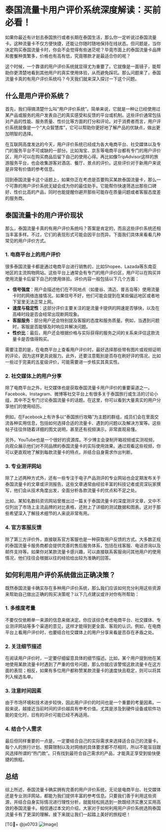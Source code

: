 # 泰国流量卡用户评价系统深度解读：买前必看！

如果你最近有计划去泰国旅行或者长期在泰国生活，那么你一定听说过泰国流量卡。这种流量卡不仅方便快捷，还能让你随时随地保持在线状态。但问题是，当你决定购买泰国流量卡时，你会不会觉得有些迷茫呢？毕竟市面上的泰国流量卡品牌和套餐种类繁多，价格也有高有低，究竟哪款才是最适合你的呢？

这个时候，一个靠谱的用户评价系统就显得尤为重要了。它就像是一面镜子，能帮助你更清楚地看到其他用户的真实使用体验，从而避免踩坑。那么问题来了，泰国流量卡真的有用户评价系统吗？今天我们就来深入探讨一下这个问题。

## 什么是用户评价系统？

首先，我们得搞清楚什么叫“用户评价系统”。简单来说，它就是一种让已经使用过某产品或服务的用户发表自己的真实感受和反馈的平台或机制。这些评价通常包括对产品的性能、服务质量、性价比等方面的打分和评论。对于消费者而言，用户评价系统就像是一个“大众智慧库”，它可以帮助你更好地了解产品的优缺点，做出更加明智的选择。

在互联网高度发达的今天，用户评价系统已经成为各大电商平台、社交媒体以及专门的服务平台不可或缺的一部分。比如淘宝、京东等电商平台都有专门的用户评价区，用户可以在购买商品后留下自己的使用心得。再比如像TripAdvisor这样的旅游服务平台，也会收集游客对酒店、餐厅、景点的评价。这些评价对于新用户来说是非常有价值的参考信息。

回到泰国流量卡这个话题上，如果你正在考虑是否要购买某款泰国流量卡，那么一个可靠的用户评价系统无疑会成为你的最佳助手。它能帮你快速筛选出那些口碑好、性价比高的产品，同时也能提醒你避开那些可能存在质量问题或者客服态度差的服务商。

## 泰国流量卡的用户评价现状

那么，泰国流量卡真的有用户评价系统吗？答案是肯定的，而且这些评价系统还相当丰富多样。不过，它们的表现形式可能会因平台而异。下面我们具体来看看几种常见的用户评价方式。

### 1. 电商平台上的用户评价

很多泰国流量卡都是通过电商平台进行销售的，比如Shopee、Lazada等东南亚地区的主流购物网站。这些平台上通常会有专门的用户评价区，用户可以在购买并使用流量卡后留下自己的使用体验。评价内容一般包括以下几个方面：

- **信号强度**：用户会描述他们在不同地点（如曼谷、清迈、普吉岛等）使用流量卡时的网络连接情况。如果信号不好，他们可能会提到在某些偏远地区或者地下室里无法正常上网。
- **速度与稳定性**：这部分评价主要关注的是流量卡提供的网速是否够快，以及在高峰时段是否会经常出现断网现象。
- **客服服务**：部分用户还会特别提及客服的态度和服务质量。例如，当遇到问题时，客服是否能够及时响应并解决问题。
- **性价比**：最后，用户还会根据价格与实际获得的服务之间的关系来评估这款流量卡是否值得购买。

需要注意的是，在电商平台上查看用户评价时，最好选择那些带有图片或视频证明的评论，因为这样更具说服力。此外，还要注意甄别是否存在刷好评的情况，比如一些过于完美的五星级评价，可能需要进一步核实其真实性。

### 2. 社交媒体上的用户分享

除了电商平台之外，社交媒体也是获取泰国流量卡用户评价的重要渠道之一。Facebook、Instagram、微博等社交平台上有很多关于泰国旅行或生活的讨论小组，其中不乏专门讨论泰国流量卡的话题。在这里，你可以看到大量真实的用户分享他们的使用经历。

例如，在Facebook上有许多以“泰国旅行攻略”为主题的群组，成员们会在里面交流各种实用信息，包括如何选择合适的流量卡、遇到的问题以及解决方案等。这些帖子往往伴随着详细的图文说明，甚至还有视频演示，非常直观易懂。

另外，YouTube也是一个很好的资源库。不少博主会录制开箱视频或实测视频，向观众展示他们对不同品牌的泰国流量卡的实际使用效果。通过观看这些视频，你可以更直观地了解到每款流量卡的特点，并结合自身需求作出判断。

### 3. 专业测评网站

除了上述两种方式外，还有一些专注于电子产品测评的专业网站也会定期发布关于泰国流量卡的文章或评测报告。这些文章通常由经验丰富的科技记者或资深玩家撰写，他们会从技术角度出发，全面分析各款流量卡的优点和不足之处。

比如，某知名数码资讯网站曾推出过一篇关于泰国流量卡的深度测评文章，文中不仅列出了市场上主流品牌的对比表格，还附上了详细的测试数据和图表。这对于那些希望深入了解技术细节的人来说非常有用。

### 4. 官方客服反馈

除了第三方评价外，直接联系官方客服也是一种获取用户反馈的方式。大多数正规的泰国流量卡服务商都会提供完善的售后服务体系，包括在线客服、电话咨询以及邮件支持等。如果你对某款流量卡感兴趣，可以直接联系客服询问其他用户的使用情况，他们往往会根据以往的经验给出较为准确的回答。

## 如何利用用户评价系统做出正确决策？

既然泰国流量卡确实存在多种用户评价系统，那么我们应该如何充分利用这些资源来帮助自己做出正确的购买决策呢？以下几点建议或许对你有所帮助：

### 1. 多维度考量

不要仅仅依赖单一来源的信息来做决定。你应该综合考虑电商平台、社交媒体、专业测评网站等多个渠道的意见，这样才能得到更全面、客观的认识。例如，在电商平台上看用户评价时，也要结合社交媒体上的用户分享来看是否存在矛盾之处。

### 2. 关注细节描述

在阅读用户评价时，一定要仔细留意具体的细节描述。比如，某个用户提到他在某地使用某款流量卡时遇到了严重的信号问题，那么你就应该警惕这款流量卡在这方面的表现；相反，如果有多位用户都称赞某款流量卡的速度快且稳定，则可以将其列入候选名单。

### 3. 注意时间因素

由于市场环境和技术进步较快，因此用户评价的时间也是一个重要的考量因素。一般来说，越接近当前时间的评价越具有参考价值。尤其是涉及到硬件设备或软件功能的变化时，旧有的评价可能已经不再适用。

### 4. 结合个人需求

最后但同样重要的一点是，一定要结合自己的实际需求来选择适合自己的流量卡。每个人的旅行计划、预算限制以及对网络的具体要求都不尽相同，所以不能盲目跟风选择所谓的“热门款”。只有找到最符合自己需求的产品，才能真正享受到愉快便捷的旅程。

## 总结

综上所述，泰国流量卡确实拥有完善的用户评价系统，无论是电商平台、社交媒体还是专业测评网站，都能为我们提供丰富的参考信息。只要我们善于利用这些资源，并结合自身实际情况进行理性分析，就能轻松挑选到一款既经济实惠又实用高效的泰国流量卡。相信通过本文的介绍，大家对于如何利用用户评价系统选购泰国流量卡有了更深的理解。接下来就让我们一起踏上美好的旅程吧！

[TG💪+ @jx0703 ![Image](https://github.com/user-attachments/assets/dbca1d08-cadb-493c-b0ec-ad6f7a83f270)]